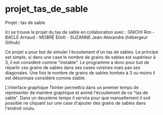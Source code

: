 # projet_tas_de_sable
Projet : tas de sable 

Ici se trouve le projet du tas de sable en collaboration avec : GNICHI Rim - BACLE Arnaud - MOBRÉ Eliott - SUZANNE Jean-Alexandre (hébergeur Github)

Ce projet a pour but de simuler l'écoulement d'un tas de sables.
Le principe est simple, si dans une case le nombre de grains de sables est supérieur à 3, il est considéré comme "instable". Le programme a donc pour but de répartir ces grains de sables dans ses cases voisines mais pas ses diagonales.
Une fois le nombre de grains de sables tombés à 3 ou moins il est désormais considéré comme stable. 

L'interface graphique Tkinter permettra dans un premier temps de représenter de manière graphique et animé l'écoulement de ce "tas de sable". 
Dans un deuxième temps il servira pour que manuellement il soit possible ne cliquant sur une case d'ajouter des grains de sables dans l'endroit voulu. 
